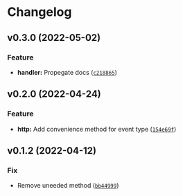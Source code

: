 # Changelog

<!--next-version-placeholder-->

## v0.3.0 (2022-05-02)
### Feature
* **handler:** Propegate docs ([`c218865`](https://github.com/beverts312/lambda-utils/commit/c21886517a0eacc000b354ca012e41a73ae4f840))

## v0.2.0 (2022-04-24)
### Feature
* **http:** Add convenience method for event type ([`154e69f`](https://github.com/beverts312/lambda-utils/commit/154e69f95c8ebcec62e71468181b8e1e4f4d6d62))

## v0.1.2 (2022-04-12)
### Fix
* Remove uneeded method ([`bb44999`](https://github.com/beverts312/lambda-utils/commit/bb44999f117bb7d231307216fe258dbb6d26254a))
